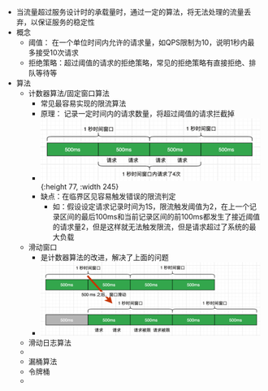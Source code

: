 - 当流量超过服务设计时的承载量时，通过一定的算法，将无法处理的流量丢弃，以保证服务的稳定性
- 概念
	- 阈值： 在一个单位时间内允许的请求量，如QPS限制为10，说明1秒内最多接受10次请求
	- 拒绝策略：超过阈值的请求的拒绝策略，常见的拒绝策略有直接拒绝、排队等待等
- 算法
	- 计数器算法/固定窗口算法
		- 常见最容易实现的限流算法
		- 原理： 记录一定时间内的请求数量，将超过阈值的请求拦截掉
		- ![计数器算法](../assets/image_1703063049851_0.png){:height 77, :width 245}
		- 缺点：在临界区见容易触发错误的限流判定
			- 如：假设设定请求记录时间为1S，限流触发阈值为2，在上一个记录区间的最后100ms和当前记录区间的前100ms都发生了接近阈值的请求量2，但是这样就无法触发限流，但是请求超过了系统的最大负载
	- 滑动窗口
		- 是计数器算法的改进，解决了上面的问题
		- ![滑动窗口算法](../assets/image_1703063177560_0.png)
	- 滑动日志算法
	-
	- 漏桶算法
	- 令牌桶
	-